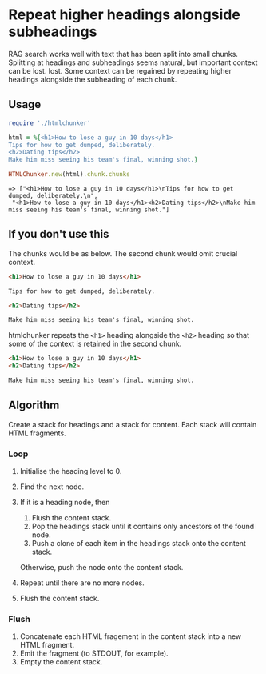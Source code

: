 # Repeat higher headings alongside subheadings

RAG search works well with text that has been split into small chunks. Splitting at headings and subheadings seems natural, but important context can be lost. lost. Some context can be regained by repeating higher headings alongside the subheading of each chunk.

## Usage

```ruby
require './htmlchunker'

html = %{<h1>How to lose a guy in 10 days</h1>
Tips for how to get dumped, deliberately.
<h2>Dating tips</h2>
Make him miss seeing his team's final, winning shot.}

HTMLChunker.new(html).chunk.chunks
```

```text
=> ["<h1>How to lose a guy in 10 days</h1>\nTips for how to get dumped, deliberately.\n",
 "<h1>How to lose a guy in 10 days</h1><h2>Dating tips</h2>\nMake him miss seeing his team's final, winning shot."]
```

## If you don't use this

The chunks would be as below. The second chunk would omit crucial context.

```html
<h1>How to lose a guy in 10 days</h1>

Tips for how to get dumped, deliberately.
```

```html
<h2>Dating tips</h2>

Make him miss seeing his team's final, winning shot.
```

htmlchunker repeats the `<h1>` heading alongside the `<h2>` heading so that some of the context is retained in the second chunk.

```html
<h1>How to lose a guy in 10 days</h1>
<h2>Dating tips</h2>

Make him miss seeing his team's final, winning shot.
```

## Algorithm

Create a stack for headings and a stack for content. Each stack will contain HTML fragments.

### Loop

1. Initialise the heading level to 0.
2. Find the next node.
3. If it is a heading node, then
   1. Flush the content stack.
   2. Pop the headings stack until it contains only ancestors of the found node.
   3. Push a clone of each item in the headings stack onto the content stack.

   Otherwise, push the node onto the content stack.
4. Repeat until there are no more nodes.
5. Flush the content stack.

### Flush

1. Concatenate each HTML fragement in the content stack into a new HTML fragment.
2. Emit the fragment (to STDOUT, for example).
3. Empty the content stack.
